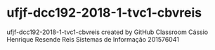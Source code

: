 # ufjf-dcc192-2018-1-tvc1-cbvreis
ufjf-dcc192-2018-1-tvc1-cbvreis created by GitHub Classroom
Cássio Henrique Resende Reis
Sistemas de Informação
201576041
